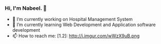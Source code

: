 ### Hi, I'm Nabeel. 👋

- 🔭 I’m currently working on Hospital Management System
- 🌱 I’m currently learning Web Development and Application software development
- 📫 How to reach me: [1.2]: http://i.imgur.com/wWzX9uB.png
<!--
**nabeelraza-7/nabeelraza-7** is a ✨ _special_ ✨ repository because its `README.md` (this file) appears on your GitHub profile.

Here are some ideas to get you started:

- 🔭 I’m currently working on ...
- 🌱 I’m currently learning ...
- 👯 I’m looking to collaborate on ...
- 🤔 I’m looking for help with ...
- 💬 Ask me about ...
- 📫 How to reach me: ...
- 😄 Pronouns: ...
- ⚡ Fun fact: ...
-->

